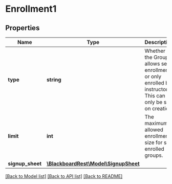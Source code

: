 # Enrollment1

## Properties
Name | Type | Description | Notes
------------ | ------------- | ------------- | -------------
**type** | **string** | Whether the Group allows self enrollment or only enrolled by instructor. This can only be set on creation. | [optional] 
**limit** | **int** | The maximum allowed enrollment size for self enrolled groups. | [optional] 
**signup_sheet** | [**\BlackboardRest\Model\SignupSheet**](SignupSheet.md) |  | [optional] 

[[Back to Model list]](../README.md#documentation-for-models) [[Back to API list]](../README.md#documentation-for-api-endpoints) [[Back to README]](../README.md)


